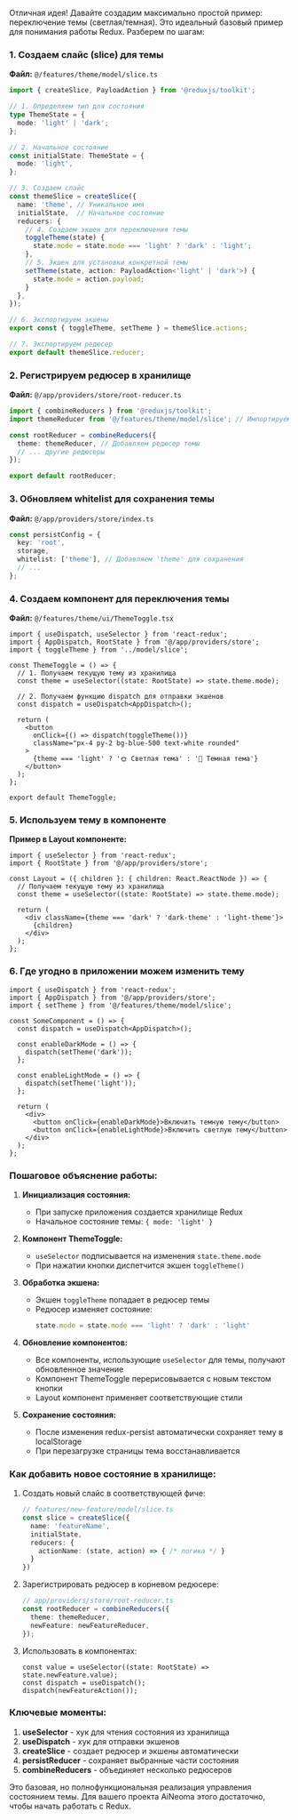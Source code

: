 Отличная идея! Давайте создадим максимально простой пример: переключение темы (светлая/темная). Это идеальный базовый пример для понимания работы Redux. Разберем по шагам:

### 1. Создаем слайс (slice) для темы

**Файл:** `@/features/theme/model/slice.ts`

```typescript
import { createSlice, PayloadAction } from '@reduxjs/toolkit';

// 1. Определяем тип для состояния
type ThemeState = {
  mode: 'light' | 'dark';
};

// 2. Начальное состояние
const initialState: ThemeState = {
  mode: 'light',
};

// 3. Создаем слайс
const themeSlice = createSlice({
  name: 'theme', // Уникальное имя
  initialState,  // Начальное состояние
  reducers: {
    // 4. Создаем экшен для переключения темы
    toggleTheme(state) {
      state.mode = state.mode === 'light' ? 'dark' : 'light';
    },
    // 5. Экшен для установки конкретной темы
    setTheme(state, action: PayloadAction<'light' | 'dark'>) {
      state.mode = action.payload;
    }
  },
});

// 6. Экспортируем экшены
export const { toggleTheme, setTheme } = themeSlice.actions;

// 7. Экспортируем редюсер
export default themeSlice.reducer;
```

### 2. Регистрируем редюсер в хранилище

**Файл:** `@/app/providers/store/root-reducer.ts`

```typescript
import { combineReducers } from '@reduxjs/toolkit';
import themeReducer from '@/features/theme/model/slice'; // Импортируем наш редюсер

const rootReducer = combineReducers({
  theme: themeReducer, // Добавляем редюсер темы
  // ... другие редюсеры
});

export default rootReducer;
```

### 3. Обновляем whitelist для сохранения темы

**Файл:** `@/app/providers/store/index.ts`

```typescript
const persistConfig = {
  key: 'root',
  storage,
  whitelist: ['theme'], // Добавляем 'theme' для сохранения
  // ...
};
```

### 4. Создаем компонент для переключения темы

**Файл:** `@/features/theme/ui/ThemeToggle.tsx`

```tsx
import { useDispatch, useSelector } from 'react-redux';
import { AppDispatch, RootState } from '@/app/providers/store';
import { toggleTheme } from '../model/slice';

const ThemeToggle = () => {
  // 1. Получаем текущую тему из хранилища
  const theme = useSelector((state: RootState) => state.theme.mode);
  
  // 2. Получаем функцию dispatch для отправки экшенов
  const dispatch = useDispatch<AppDispatch>();

  return (
    <button 
      onClick={() => dispatch(toggleTheme())}
      className="px-4 py-2 bg-blue-500 text-white rounded"
    >
      {theme === 'light' ? '🌞 Светлая тема' : '🌚 Темная тема'}
    </button>
  );
};

export default ThemeToggle;
```

### 5. Используем тему в компоненте

**Пример в Layout компоненте:**

```tsx
import { useSelector } from 'react-redux';
import { RootState } from '@/app/providers/store';

const Layout = ({ children }: { children: React.ReactNode }) => {
  // Получаем текущую тему из хранилища
  const theme = useSelector((state: RootState) => state.theme.mode);

  return (
    <div className={theme === 'dark' ? 'dark-theme' : 'light-theme'}>
      {children}
    </div>
  );
};
```

### 6. Где угодно в приложении можем изменить тему

```tsx
import { useDispatch } from 'react-redux';
import { AppDispatch } from '@/app/providers/store';
import { setTheme } from '@/features/theme/model/slice';

const SomeComponent = () => {
  const dispatch = useDispatch<AppDispatch>();

  const enableDarkMode = () => {
    dispatch(setTheme('dark'));
  };

  const enableLightMode = () => {
    dispatch(setTheme('light'));
  };

  return (
    <div>
      <button onClick={enableDarkMode}>Включить темную тему</button>
      <button onClick={enableLightMode}>Включить светлую тему</button>
    </div>
  );
};
```

### Пошаговое объяснение работы:

1. **Инициализация состояния:**
   - При запуске приложения создается хранилище Redux
   - Начальное состояние темы: `{ mode: 'light' }`

2. **Компонент ThemeToggle:**
   - `useSelector` подписывается на изменения `state.theme.mode`
   - При нажатии кнопки диспетчится экшен `toggleTheme()`

3. **Обработка экшена:**
   - Экшен `toggleTheme` попадает в редюсер темы
   - Редюсер изменяет состояние:
     ```ts
     state.mode = state.mode === 'light' ? 'dark' : 'light'
     ```

4. **Обновление компонентов:**
   - Все компоненты, использующие `useSelector` для темы, получают обновленное значение
   - Компонент ThemeToggle перерисовывается с новым текстом кнопки
   - Layout компонент применяет соответствующие стили

5. **Сохранение состояния:**
   - После изменения redux-persist автоматически сохраняет тему в localStorage
   - При перезагрузке страницы тема восстанавливается

### Как добавить новое состояние в хранилище:

1. Создать новый слайс в соответствующей фиче:
   ```ts
   // features/new-feature/model/slice.ts
   const slice = createSlice({
     name: 'featureName',
     initialState,
     reducers: {
       actionName: (state, action) => { /* логика */ }
     }
   })
   ```

2. Зарегистрировать редюсер в корневом редюсере:
   ```ts
   // app/providers/store/root-reducer.ts
   const rootReducer = combineReducers({
     theme: themeReducer,
     newFeature: newFeatureReducer,
   });
   ```

3. Использовать в компонентах:
   ```tsx
   const value = useSelector((state: RootState) => state.newFeature.value);
   const dispatch = useDispatch();
   dispatch(newFeatureAction());
   ```

### Ключевые моменты:

1. **useSelector** - хук для чтения состояния из хранилища
2. **useDispatch** - хук для отправки экшенов
3. **createSlice** - создает редюсер и экшены автоматически
4. **persistReducer** - сохраняет выбранные части состояния
5. **combineReducers** - объединяет несколько редюсеров

Это базовая, но полнофункциональная реализация управления состоянием темы. Для вашего проекта AiNeoma этого достаточно, чтобы начать работать с Redux.